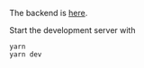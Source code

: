 
The backend is [here](https://github.com/wass08/r3f-virtual-girlfriend-backend).

Start the development server with
```
yarn
yarn dev
```
